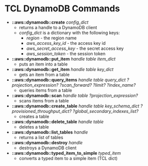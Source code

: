 # TCL DynamoDB Commands
* **::aws::dynamodb::create** *config_dict*
    - returns a handle to a DynamoDB client
    - *config_dict* is a dictionary with the following keys:
      - *region* - the region name
      - *aws_access_key_id* - the access key id
      - *aws_secret_access_key* - the secret access key
      - *aws_session_token* - the session token
* **::aws::dynamodb::put_item** *handle table item_dict*
    - puts an item into a table
* **::aws::dynamodb::get_item** *handle table key_dict*
    - gets an item from a table
* **::aws::dynamodb::query_items** *handle table query_dict ?projection_expression? ?scan_forward? ?limit? ?index_name?*
    - queries items from a table
* **::aws::dynamodb::scan** *handle table ?projection_expression?*
    - scans items from a table
* **::aws::dynamodb::create_table** *handle table key_schema_dict ?provisioned_throughput_dict? ?global_secondary_indexes_list?*
    - creates a table
* **::aws::dynamodb::delete_table** *handle table*
    - deletes a table
* **::aws::dynamodb::list_tables** *handle*
    - returns a list of tables
* **::aws::dynamodb::destroy** *handle*
    - destroys a DynamoDB client
* **::aws::dynamodb::typed_item_to_simple** *typed_item*
    - converts a typed item to a simple item (TCL dict)